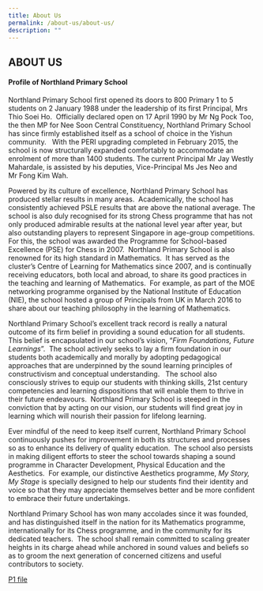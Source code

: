 ```yaml
---
title: About Us
permalink: /about-us/about-us/
description: ""
---
```

## ABOUT US

#### Profile of Northland Primary School

Northland Primary School first opened its doors to 800 Primary 1 to 5 students on 2 January 1988 under the leadership of its first Principal, Mrs Thio Soei Ho.  Officially declared open on 17 April 1990 by Mr Ng Pock Too, the then MP for Nee Soon Central Constituency, Northland Primary School has since firmly established itself as a school of choice in the Yishun community.   With the PERI upgrading completed in February 2015, the school is now structurally expanded comfortably to accommodate an enrolment of more than 1400 students. The current Principal Mr Jay Westly Mahardale, is assisted by his deputies, Vice-Principal Ms Jes Neo and Mr Fong Kim Wah.

Powered by its culture of excellence, Northland Primary School has produced stellar results in many areas.  Academically, the school has consistently achieved PSLE results that are above the national average. The school is also duly recognised for its strong Chess programme that has not only produced admirable results at the national level year after year, but also outstanding players to represent Singapore in age-group competitions.  For this, the school was awarded the Programme for School-based Excellence (PSE) for Chess in 2007.  Northland Primary School is also renowned for its high standard in Mathematics.  It has served as the cluster’s Centre of Learning for Mathematics since 2007, and is continually receiving educators, both local and abroad, to share its good practices in the teaching and learning of Mathematics.  For example, as part of the MOE networking programme organised by the National Institute of Education (NIE), the school hosted a group of Principals from UK in March 2016 to share about our teaching philosophy in the learning of Mathematics.  

Northland Primary School’s excellent track record is really a natural outcome of its firm belief in providing a sound education for all students.  This belief is encapsulated in our school’s vision, “_Firm Foundations, Future Learnings_”.  The school actively seeks to lay a firm foundation in our students both academically and morally by adopting pedagogical approaches that are underpinned by the sound learning principles of constructivism and conceptual understanding.   The school also consciously strives to equip our students with thinking skills, 21st century competencies and learning dispositions that will enable them to thrive in their future endeavours.  Northland Primary School is steeped in the conviction that by acting on our vision, our students will find great joy in learning which will nourish their passion for lifelong learning. 

Ever mindful of the need to keep itself current, Northland Primary School continuously pushes for improvement in both its structures and processes so as to enhance its delivery of quality education.  The school also persists in making diligent efforts to steer the school towards shaping a sound programme in Character Development, Physical Education and the Aesthetics.  For example, our distinctive Aesthetics programme, _My Story, My Stage_ is specially designed to help our students find their identity and voice so that they may appreciate themselves better and be more confident to embrace their future undertakings. 

Northland Primary School has won many accolades since it was founded, and has distinguished itself in the nation for its Mathematics programme, internationally for its Chess programme, and in the community for its dedicated teachers.  The school shall remain committed to scaling greater heights in its charge ahead while anchored in sound values and beliefs so as to groom the next generation of concerned citizens and useful contributors to society.

[P1 file](/files/NPS%20P1%20Admin%20Day%20letter_V2.pdf)